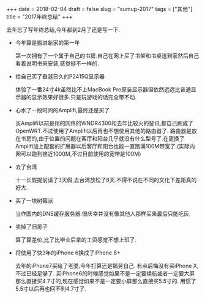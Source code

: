 +++
date = 2018-02-04
draft = false
slug = "sumup-2017"
tags = ["其他"]
title = "2017年终总结"
+++

去年忘了写年终总结,今年都到2月了还是写一下.

* 今年算是搬进新家的第一年

    第一次拥有了一个属于自己的书房.自己在网上买了书架和书桌送到家然后自己看着说明书来安装,感觉挺不一样的.

* 给自己买了垂涎已久的P2415Q显示器

    体验了一番24寸4k虽然比不上MacBook Pro原装显示器但依然远远比普通显示器的显示效果好很多.只是玩游戏的话完全带不动.

* 心水了一段时间的Amplifi,最终还是买了

    买Amplifi以前是用的网件的WNDR4300和去年比较火的斐讯,都自己刷成了OpenWRT.不过使用了Amplifi以后再也不想使用其他的路由器了.
    路由器是放在书房的,由于位置的问题在客厅和阳台几乎就没有什么型号了.在更换了Amplifi加上配套的扩展器以后客厅和阳台也能一直跑满100M带宽了.(实际内网可以跑到接近1000M,不过目前使用的宽带是100M)

* 去了台湾

    十一长假提前请了3天假,去台湾放松了8天.不得不说在不同的文化下差距真的好大.

* 买了一块树莓派

    当作国内的DNS缓存服务器.很庆幸并没有像其他人那样买来最后只能吃灰.

* 卖掉了旧房子

    算了算差价,比了比毕业后拿的工资感觉不想上班了.

* 将使用了快3年的iPhone 6换成了iPhone 8+

    去年的iPhone7买给了老婆,今年打算还是犒劳自己.
    有点后悔没有买iPhone X,不过已经足够了.
    买iPhone6的时候感觉如果不是一定要续航或者一定要大屏那么直接买4.7寸的,现在感觉如果不是一定要小屏那么直接买5.5寸的.
    用惯了5.5寸以后再也回不到4.7寸了.
